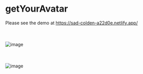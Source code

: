 # getYourAvatar
Please see the demo at https://sad-colden-a22d0e.netlify.app/
<br/>
<br/>
<br/>
<br/>
![image](https://user-images.githubusercontent.com/39545809/111897657-492e1500-8a47-11eb-9425-00447696b4c2.png)
<br/>
<br/>
<br/>
<br/>
![image](https://user-images.githubusercontent.com/39545809/111985871-3264ec80-8b33-11eb-9d69-2c3132219753.png)

